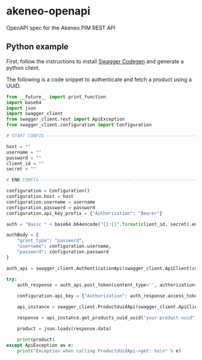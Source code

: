 # akeneo-openapi
OpenAPI spec for the Akeneo PIM REST API

## Python example

First, follow the instructions to install [Swagger Codegen](https://github.com/swagger-api/swagger-codegen) and generate a python client.

The following is a code snippet to authenticate and fetch a product using a UUID.

```python
from __future__ import print_function
import base64
import json
import swagger_client
from swagger_client.rest import ApiException
from swagger_client.configuration import Configuration

# START CONFIG ----------------------------------------------------------

host = ""
username = ""
password = ""
client_id = ""
secret = ""

# END CONFIG -------------------------------------------------------------

configuration = Configuration()
configuration.host = host
configuration.username = username
configuration.password = password
configuration.api_key_prefix = {"Authorization": "Bearer"}

auth = "Basic " + base64.b64encode("{}:{}".format(client_id, secret).encode()).decode('ascii')

authBody = {
    "grant_type": "password",
    "username": configuration.username,
    "password": configuration.password
}

auth_api = swagger_client.AuthenticationApi(swagger_client.ApiClient(configuration))

try:
    auth_response = auth_api.post_token(content_type='', authorization=auth, body=authBody)
 
    configuration.api_key = {"Authorization": auth_response.access_token}

    api_instance = swagger_client.ProductUuidApi(swagger_client.ApiClient(configuration))

    response = api_instance.get_products_uuid_uuid("your-product-uuid", _preload_content=False)

    product = json.loads(response.data)

    print(product)
except ApiException as e:
    print("Exception when calling ProductUUidApi->get: %s\n" % e)
```
